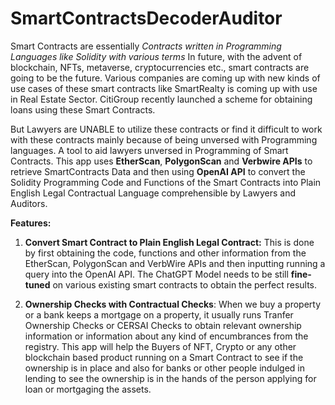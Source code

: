 # SmartContractsDecoderAuditor

Smart Contracts are essentially _Contracts written in Programming Languages like Solidity with various terms_ 
In future, with the advent of blockchain, NFTs, metaverse, cryptocurrencies etc., smart contracts are going to be the future. Various companies are coming up with new kinds of use cases of these smart contracts like SmartRealty is coming up with use in Real Estate Sector. CitiGroup recently launched a scheme for obtaining loans using these Smart Contracts.

But Lawyers are UNABLE to utilize these contracts or find it difficult to work with these contracts mainly because of being unversed with Programming languages. 
A tool to aid lawyers unversed in Programming of Smart Contracts. This app uses **EtherScan**, **PolygonScan** and **Verbwire APIs** to retrieve SmartContracts Data and then using **OpenAI API** to convert the Solidity Programming Code and Functions of the Smart Contracts into Plain English Legal Contractual Language comprehensible by Lawyers and Auditors.

**Features:**
1. **Convert Smart Contract to Plain English Legal Contract:** This is done by first obtaining the code, functions and other information from the EtherScan, PolygonScan and VerbWire APIs and then inputting running a query into the OpenAI API. The ChatGPT Model needs to be still **fine-tuned** on various existing smart contracts to obtain the perfect results.
   
3. **Ownership Checks with Contractual Checks**: When we buy a property or a bank keeps a mortgage on a property, it usually runs Tranfer Ownership Checks or CERSAI Checks to obtain relevant ownership information or information about any kind of encumbrances from the registry. This app will help the Buyers of NFT, Crypto or any other blockchain based product running on a Smart Contract to see if the ownership is in place and also for banks or other people indulged in lending to see the ownership is in the hands of the person applying for loan or mortgaging the assets.
